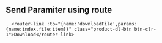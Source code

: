 
## Send Paramiter using route
  ```
    <router-link :to="{name:'downloadFile',params:{name:index,file:item}}" class="product-dl-btn btn-clr-1">Download</router-link>
  ```
